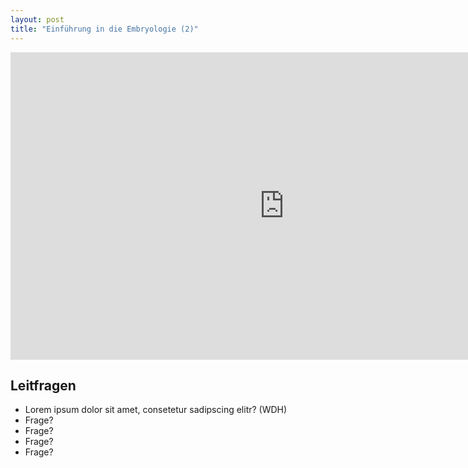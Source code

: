 ```yaml
---
layout: post
title: "Einführung in die Embryologie (2)"
---
```

<center>
<iframe id="myiframe" src="https://player.vimeo.com/video/160987632?title=0&byline=0&portrait=0" width="875" height="492" frameborder="0" webkitallowfullscreen mozallowfullscreen allowfullscreen></iframe>
</center>

## Leitfragen
- Lorem ipsum dolor sit amet, consetetur sadipscing elitr? (WDH)
- Frage?
- Frage?
- Frage?
- Frage?


